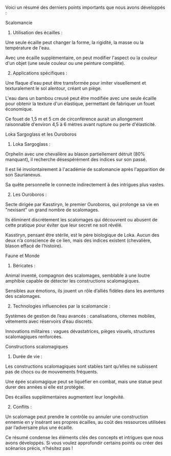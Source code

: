 Voici un résumé des derniers points importants que nous avons développés :

Scalomancie

1. Utilisation des écailles :

Une seule écaille peut changer la forme, la rigidité, la masse ou la température de l'eau.

Avec une écaille supplémentaire, on peut modifier l'aspect ou la couleur d'un objet (une seule couleur ou une peinture complète).



2. Applications spécifiques :

Une flaque d'eau peut être transformée pour imiter visuellement et texturalement le sol alentour, créant un piège.

L'eau dans un bambou creusé peut être modifiée avec une seule écaille pour obtenir la texture d'un élastique, permettant de fabriquer un fouet économique.

Ce fouet de 1,5 m et 5 cm de circonférence aurait un allongement raisonnable d'environ 4,5 à 6 mètres avant rupture ou perte d'élasticité.




Loka Sargoglass et les Ouroboros

1. Loka Sargoglass :

Orphelin avec une chevalière au blason partiellement détruit (80% manquant), il recherche désespérément des indices sur son passé.

Il est lié involontairement à l'académie de scalomancie après l'apparition de son Saurianexus.

Sa quête personnelle le connecte indirectement à des intrigues plus vastes.



2. Les Ouroboros :

Secte dirigée par Kasstiryn, le premier Ouroboros, qui prolonge sa vie en "nexisant" un grand nombre de scalomages.

Ils éliminent discrètement les scalomages qui découvrent ou abusent de cette pratique pour éviter que leur secret ne soit révélé.

Kasstiryn, pensant être stérile, est le père biologique de Loka. Aucun des deux n’a conscience de ce lien, mais des indices existent (chevalière, blason effacé de l’histoire).




Faune et Monde

1. Béricates :

Animal inventé, compagnon des scalomages, semblable à une loutre amphibie capable de détecter les constructions scalomagiques.

Sensibles aux émotions, ils jouent un rôle d’alliés fidèles dans les aventures des scalomages.



2. Technologies influencées par la scalomancie :

Systèmes de gestion de l’eau avancés : canalisations, citernes mobiles, vêtements avec réservoirs d’eau discrets.

Innovations militaires : vagues dévastatrices, pièges visuels, structures scalomagiques renforcées.




Constructions scalomagiques

1. Durée de vie :

Les constructions scalomagiques sont stables tant qu’elles ne subissent pas de chocs ou de mouvements fréquents.

Une épée scalomagique peut se liquéfier en combat, mais une statue peut durer des années si elle est protégée.

Des écailles supplémentaires augmentent leur longévité.



2. Conflits :

Un scalomage peut prendre le contrôle ou annuler une construction ennemie en y insérant ses propres écailles, au coût des ressources utilisées par l’adversaire plus une écaille.




Ce résumé condense les éléments clés des concepts et intrigues que nous avons développés. Si vous voulez approfondir certains points ou créer des scénarios précis, n’hésitez pas !

